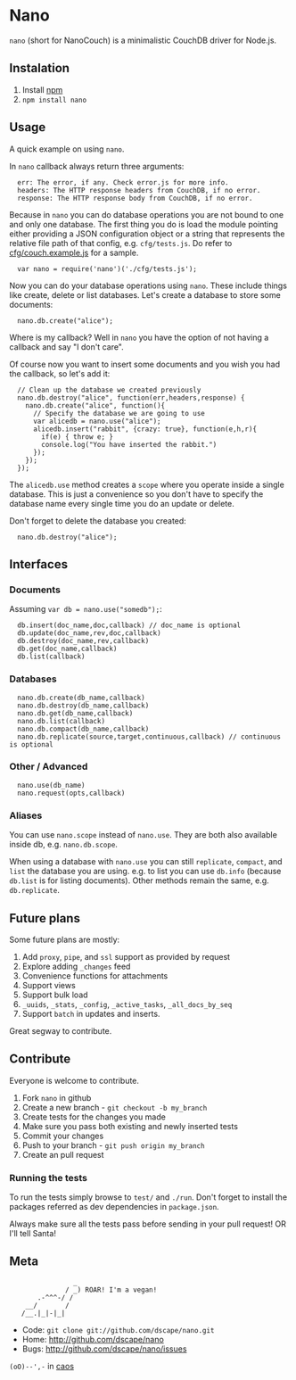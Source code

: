# Nano

`nano` (short for NanoCouch) is a minimalistic CouchDB driver for Node.js.

## Instalation

1. Install [npm][1]
2. `npm install nano`

## Usage

A quick example on using `nano`.

In `nano` callback always return three arguments:

      err: The error, if any. Check error.js for more info.
      headers: The HTTP response headers from CouchDB, if no error.
      response: The HTTP response body from CouchDB, if no error.

Because in `nano` you can do database operations you are not bound to one and only one database. The first thing you do is load the module pointing either providing a JSON configuration object or a string that represents the relative file path of that config, e.g. `cfg/tests.js`. Do refer to [cfg/couch.example.js][4] for a sample.

      var nano = require('nano')('./cfg/tests.js');

Now you can do your database operations using `nano`. These include things like create, delete or list databases. Let's create a database to store some documents:

      nano.db.create("alice");

Where is my callback? Well in `nano` you have the option of not having a callback and say "I don't care".

Of course now you want to insert some documents and you wish you had the callback, so let's add it:

      // Clean up the database we created previously
      nano.db.destroy("alice", function(err,headers,response) {
        nano.db.create("alice", function(){
          // Specify the database we are going to use
          var alicedb = nano.use("alice");
          alicedb.insert("rabbit", {crazy: true}, function(e,h,r){
            if(e) { throw e; }
            console.log("You have inserted the rabbit.")
          });
        });
      });

The `alicedb.use` method creates a `scope` where you operate inside a single database. This is just a convenience so you don't have to specify the database name every single time you do an update or delete.

Don't forget to delete the database you created:

      nano.db.destroy("alice");

## Interfaces

### Documents

Assuming `var db = nano.use("somedb");`:

      db.insert(doc_name,doc,callback) // doc_name is optional
      db.update(doc_name,rev,doc,callback)
      db.destroy(doc_name,rev,callback)
      db.get(doc_name,callback)
      db.list(callback)

### Databases

      nano.db.create(db_name,callback)
      nano.db.destroy(db_name,callback)
      nano.db.get(db_name,callback)
      nano.db.list(callback) 
      nano.db.compact(db_name,callback)
      nano.db.replicate(source,target,continuous,callback) // continuous is optional

### Other / Advanced

      nano.use(db_name)
      nano.request(opts,callback)

### Aliases

You can use `nano.scope` instead of `nano.use`. They are both also available inside db, e.g. `nano.db.scope`.

When using a database with `nano.use` you can still `replicate`, `compact`, and `list` the database you are using. e.g. to list you can use `db.info` (because `db.list` is for listing documents). Other methods remain the same, e.g. `db.replicate`.

## Future plans

Some future plans are mostly:

1. Add `proxy`, `pipe`, and `ssl` support as provided by request
2. Explore adding `_changes` feed
3. Convenience functions for attachments
4. Support views
5. Support bulk load
6. `_uuids`, `_stats`, `_config`, `_active_tasks`, `_all_docs_by_seq`
7. Support `batch` in updates and inserts.

Great segway to contribute.

## Contribute

Everyone is welcome to contribute. 

1. Fork `nano` in github
2. Create a new branch - `git checkout -b my_branch`
3. Create tests for the changes you made
4. Make sure you pass both existing and newly inserted tests
5. Commit your changes
6. Push to your branch - `git push origin my_branch`
7. Create an pull request

### Running the tests

To run the tests simply browse to `test/` and `./run`. Don't forget to install the packages referred as dev dependencies in `package.json`.

Always make sure all the tests pass before sending in your pull request!
OR I'll tell Santa!

## Meta

                    _
                  / _) ROAR! I'm a vegan!
           .-^^^-/ /
        __/       /
       /__.|_|-|_|

* Code: `git clone git://github.com/dscape/nano.git`
* Home: <http://github.com/dscape/nano>
* Bugs: <http://github.com/dscape/nano/issues>

`(oO)--',-` in [caos][3]

[1]: http://npmjs.org
[2]: http://github.com/dscape/nano/issues
[3]: http://caos.di.uminho.pt/
[4]: https://github.com/dscape/nano/blob/master/cfg/couch.example.js